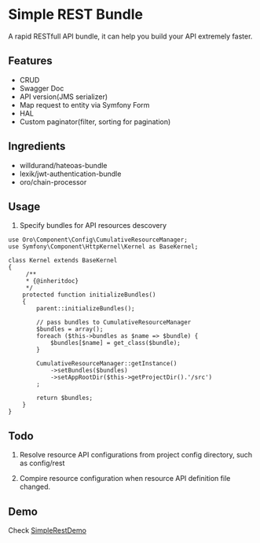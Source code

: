 Simple REST Bundle
===============
A rapid RESTfull API bundle, it can help you build your API extremely faster.

## Features

* CRUD
* Swagger Doc
* API version(JMS serializer)
* Map request to entity via Symfony Form
* HAL
* Custom paginator(filter, sorting for pagination)

## Ingredients

* willdurand/hateoas-bundle
* lexik/jwt-authentication-bundle
* oro/chain-processor


## Usage

1.  Specify bundles for API resources descovery

```
use Oro\Component\Config\CumulativeResourceManager;
use Symfony\Component\HttpKernel\Kernel as BaseKernel;

class Kernel extends BaseKernel
{
     /**
     * {@inheritdoc}
     */
    protected function initializeBundles()
    {
        parent::initializeBundles();

        // pass bundles to CumulativeResourceManager
        $bundles = array();
        foreach ($this->bundles as $name => $bundle) {
            $bundles[$name] = get_class($bundle);
        }

        CumulativeResourceManager::getInstance()
            ->setBundles($bundles)
            ->setAppRootDir($this->getProjectDir().'/src')
        ;

        return $bundles;
    }
}
```


## Todo

1. Resolve resource API configurations from project config directory, such as config/rest

2. Compire resource configuration when resource API definition file changed.


## Demo

Check [SimpleRestDemo](https://github.com/videni/SimpleRestDemo)
